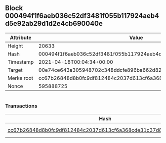 ## Block 000494f1f6aeb036c52df3481f055b117924aeb4d5e92ab29d1d2e4cb690040e

Attribute | Value
--- | ---
Height | 20633
Hash | 000494f1f6aeb036c52df3481f055b117924aeb4d5e92ab29d1d2e4cb690040e
Timestamp | 2021-04-18T00:04:34+00:00
Target | 00e74ce643a305948702c348ddcfe896ba662d82c1a228faf4ad12250f07334e
Merke root | cc67b26848d8b0fc9df812484c2037d613cf6a368cde31c37d8b2c0668928c67
Nonce | 595888725

```

```

### Transactions

Hash | Amount
--- | ---
[cc67b26848d8b0fc9df812484c2037d613cf6a368cde31c37d8b2c0668928c67](cc67b26848d8b0fc9df812484c2037d613cf6a368cde31c37d8b2c0668928c67.md) | 10.00000000 SKEPTI 
